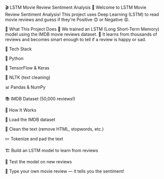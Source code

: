 🎬 LSTM Movie Review Sentiment Analysis 🍿
Welcome to LSTM Movie Review Sentiment Analysis! This project uses Deep Learning (LSTM) to read movie reviews and guess if they're Positive 😊 or Negative 😡.

🚀 What This Project Does
🧠 We trained an LSTM (Long Short-Term Memory) model using the IMDB movie reviews dataset.
📖 It learns from thousands of reviews and becomes smart enough to tell if a review is happy or sad.

🧰 Tech Stack

🐍 Python

🤖 TensorFlow & Keras

🧹 NLTK (text cleaning)

📊 Pandas & NumPy

📚 IMDB Dataset (50,000 reviews!)

🔧 How It Works

📂 Load the IMDB dataset

🧽 Clean the text (remove HTML, stopwords, etc.)

✏️ Tokenize and pad the text

🏗️ Build an LSTM model to learn from reviews

🧪 Test the model on new reviews

💬 Type your own movie review — it tells you the sentiment!


